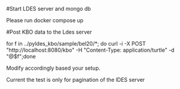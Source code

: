 

#Start LDES server and mongo db

Please run docker compose up 

#Post KBO data to the Ldes server

for f in ../pyldes_kbo/sample/bel20/*; do curl -i -X POST "http://localhost:8080/kbo" -H "Content-Type: application/turtle" -d "@$f";done

Modify accordingly based your setup.

Current the test is only for pagination of the lDES server